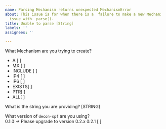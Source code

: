 ```yaml
---
name: Parsing Mechanism returns unexpected MechanismError
about: This issue is for when there is a  failure to make a new Mechanism due to an
  issue with  parse().
title: Unable to parse [String]
labels: ''
assignees: ''

---
```


What Mechanism are you trying to create?  
- A [ ] 
- MX [ ]
- INCLUDE [ ]
- IP4 [ ] 
- IP6 [ ]
- EXISTS[ ]
- PTR[ ]
- ALL[ ]

What is the string you are providing?
[STRING]

What version of `decon-spf` are you using?  
0.1.0 -> Please upgrade to version 0.2.x
0.2.1 [ ]
